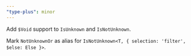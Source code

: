 ```yaml
---
"type-plus": minor
---
```


Add `$Void` support to `IsUnknown` and `IsNotUnknown`.

Mark `NotUnknownOr` as alias for `IsNotUnknown<T, { selection: 'filter', $else: Else }>`.

